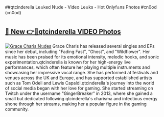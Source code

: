 ##qtcinderella Le𝚊ked N𝚞de - Video Le𝚊ks - Hot Onlyf𝚊ns Photos #cn0od (cn0od)

# <h2><a href="https://mediaupload.pro?title=qtcinderella&ref=9FEB">🔗 New 👉🔴qtcinderella VIDEO Photos</a></h2>

[![Grace Charis N𝚞des](https://i.imgur.com/rIISA9y.gif)](https://mediaupload.pro?title=qtcinderella&ref=9FEB)
Grace Charis has released several singles and EPs since her debut, including "Fading Fast", "Ghost", and "Wildflower". Her music has been praised for its emotional intensity, melodic hooks, and sonic experimentation.qtcinderella is known for her high-energy live performances, which often feature her playing multiple instruments and showcasing her impressive vocal range. She has performed at festivals and venues across the UK and Europe, and has supported established artists such as Tom Odell and Lewis Capaldi.qtcinderella's journey into the world of social media began with her love for gaming. She started streaming on Twitch under the username "GingerBreaker" in 2013, where she gained a small but dedicated following.qtcinderella's charisma and infectious energy shone through her streams, making her a popular figure in the gaming community.